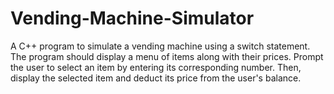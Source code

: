 # Vending-Machine-Simulator
A C++ program to simulate a vending machine using a switch statement. The program should display a menu of items along with their prices. Prompt the user to select an item by entering its corresponding number. Then, display the selected item and deduct its price from the user's balance.
